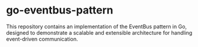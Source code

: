 # go-eventbus-pattern
This repository contains an implementation of the EventBus pattern in Go, designed to demonstrate a scalable and extensible architecture for handling event-driven communication.
